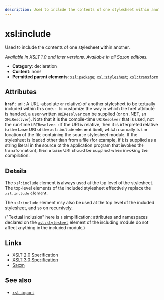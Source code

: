 ```yaml
---
description: Used to include the contents of one stylesheet within another
---
```


# xsl:include

Used to include the contents of one stylesheet within another.

_Available in XSLT 1.0 and later versions. Available in all Saxon editions._

- **Category**: declaration
- **Content**: none
- **Permitted parent elements**: [`xsl:package`](xsl-package.md); [`xsl:stylesheet`](xsl-stylesheet.md); [`xsl:transform`](xsl-transform.md)

## Attributes

**`href`**
: uri
: A URL (absolute or relative) of another stylesheet to be textually included within this one.
: To customize the way in which the href attribute is handled, a user-written `URIResolver` can be supplied (or on .NET, an `XMLResolver`). Note that it is the compile-time `URIResolver` that is used, not the run-time `URIResolver`.
: If the URI is relative, then it is interpreted relative to the base URI of the `xsl:include` element itself, which normally is the location of the file containing the source stylesheet module. If the stylesheet is loaded other than from a file (for example, if it is supplied as a string literal in the source of the application program that invokes the transformation), then a base URI should be supplied when invoking the compilation.

## Details

The `xsl:include` element is always used at the top level of the stylesheet. The top-level elements of the included stylesheet effectively replace the `xsl:include` element.

The `xsl:include` element may also be used at the top level of the included stylesheet, and so on recursively.

("Textual inclusion" here is a simplification: attributes and namespaces declared on the [`xsl:stylesheet`](xsl-stylesheet.md) element of the including module do not affect anything in the included module.)

## Links

- [XSLT 2.0 Specification](http://www.w3.org/TR/xslt20/#element-include)
- [XSLT 3.0 Specification](http://www.w3.org/TR/xslt-30/#element-include)
- [Saxon](https://www.saxonica.com/html/documentation/xsl-elements/include.html)

## See also

- [`xsl:import`](xsl-import.md)
